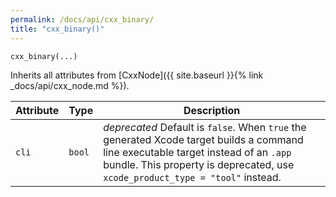 ```yaml
---
permalink: /docs/api/cxx_binary/
title: "cxx_binary()"
---
```


```python
cxx_binary(...)
```

Inherits all attributes from [CxxNode]({{ site.baseurl }}{% link _docs/api/cxx_node.md %}).

| Attribute | Type | Description |
|-----------|------|-------------|
| `cli` | `bool` | *deprecated* Default is `false`. When `true` the generated Xcode target builds a command line executable target instead of an `.app` bundle. This property is deprecated, use `xcode_product_type = "tool"` instead. |

